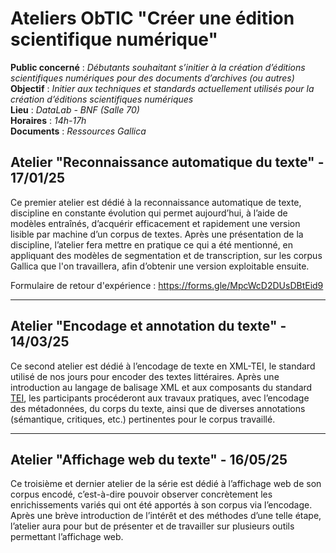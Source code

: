 # Ateliers ObTIC "Créer une édition scientifique numérique"
**Public concerné** : _Débutants souhaitant s’initier à la création d’éditions scientifiques numériques pour des documents d’archives (ou autres)_  
**Objectif** : _Initier aux techniques et standards actuellement utilisés pour la création d’éditions scientifiques numériques_  
**Lieu** : _DataLab - BNF (Salle 70)_  
**Horaires** : _14h-17h_  
**Documents** : _Ressources Gallica_  

## Atelier "Reconnaissance automatique du texte" - 17/01/25

Ce premier atelier est dédié à la reconnaissance automatique de texte, discipline en constante évolution qui permet aujourd’hui, à l’aide de modèles entraînés, d’acquérir efficacement et rapidement une version lisible par machine d’un corpus de textes. Après une présentation de la discipline, l’atelier fera mettre en pratique ce qui a été mentionné, en appliquant des modèles de segmentation et de transcription, sur les corpus Gallica que l'on travaillera, afin d’obtenir une version exploitable ensuite.

Formulaire de retour d'expérience : https://forms.gle/MpcWcD2DUsDBtEid9

----

## Atelier "Encodage et annotation du texte" - 14/03/25

Ce second atelier est dédié à l’encodage de texte en XML-TEI, le standard utilisé de nos jours pour encoder des textes littéraires. Après une introduction au langage de balisage XML et aux composants du standard [TEI](https://tei-c.org/), les participants procéderont aux travaux pratiques, avec l’encodage des métadonnées, du corps du texte, ainsi que de diverses annotations (sémantique, critiques, etc.) pertinentes pour le corpus travaillé.

----

## Atelier "Affichage web du texte" - 16/05/25

Ce troisième et dernier atelier de la série est dédié à l’affichage web de son corpus encodé, c’est-à-dire pouvoir observer concrètement les enrichissements variés qui ont été apportés à son corpus via l’encodage. Après une brève introduction de l’intérêt et des méthodes d’une telle étape, l’atelier aura pour but de présenter et de travailler sur plusieurs outils permettant l’affichage web. 

